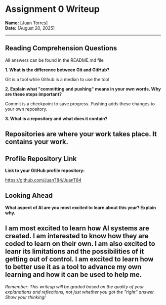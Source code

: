 # Assignment 0 Writeup

**Name:** [Juan Torres]  
**Date:** [August 20, 2025]

---

## Reading Comprehension Questions
All answers can be found in the README.md file

**1. What is the difference between Git and GitHub?**

Git is a tool while Github is a median to use the tool

**2. Explain what "committing and pushing" means in your own words. Why are these steps important?**

Commit is a checkpoint to save progress. Pushing adds these changes to your own repository. 

**3. What is a repository and what does it contain?**

Repositories are where your work takes place. It contains your work. 
---

## Profile Repository Link

**Link to your GitHub profile repository:** 

https://github.com/JuanT84/JuanT84 

## Looking Ahead

**What aspect of AI are you most excited to learn about this year? Explain why.**

I am most excited to learn how AI systems are created. I am interested to know how they are coded to learn on their own. I am also excited to leanr its limitations and the possibilities of it getting out of control. I am excited to learn how to better use it as a tool to advance my own learning and how it can be used to help me.
---

*Remember: This writeup will be graded based on the quality of your explanations and reflections, not just whether you got the "right" answer. Show your thinking!*
